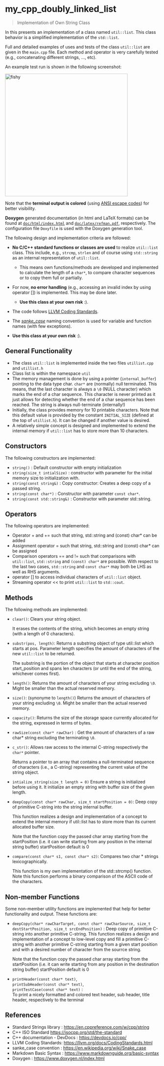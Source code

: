 # my_cpp_doubly_linked_list
> Implementation of Own String Class
 
 In this presents an implementation of a class named `util::list`. This class behavior is a simplified implementation of the `std::list`.

Full and detailed examples of uses and tests of the class `util::list` are given in the `main.cpp` file. Each method and operator is very carefully tested (e.g., concatenating different strings, ..., etc).

An example test run is shown in the following screenshot:

<img src="doc/figures/screenshot.png" alt="fishy" width="400px">

Note that the **terminal output is colored** (using [ANSI escape codes](https://en.wikipedia.org/wiki/ANSI_escape_code)) for better visibility.


**Doxygen** generated documentation (in html and LaTeX formats) can be found at [`doc/html/index.html`](doc/html/index.html) and [`doc/latex/refman.pdf`](doc/latex/refman.pdf), respectively. The configuration file `Doxyfile` is used with the Doxygen generation tool.


The following design and implementation criteria are followed:
* **No C/C++ standard functions or classes are used** to realize `util::list` class. This include, e.g., `strcmp`, `strlen` and of course using `std::string` as an internal representation of `util::list`.
  * This means own functions/methods are developed and implemented to calculate the length of a `char*`, to compare character sequences or to copy them full or partially.
* For now, **no error handling** (e.g., accessing an invalid index by using operator []) is implemented. This may be done later.
  * **Use this class at your own risk** :).
* The code follows [LLVM Coding Standards](https://llvm.org/docs/CodingStandards.html).
* The *[sanke_case](https://en.wikipedia.org/wiki/Snake_case)* naming convention is used for variable and function names (with few exceptions).

* **Use this class at your own risk** :).

 ## General Functionality
* The class `util::list` is implemented inside the two files `utillist.cpp` and `utillist.h`
* Class list is within the namespace `util`
* The memory management is done by using a pointer (`internal_buffer`) pointing to the data type char. `char*` are (normally) null terminated. This means, that the last character is always a `\0` (NULL character) which marks the end of a char sequence. This character is never printed as it just allows for detecting whether the end of a char sequence has been reached. The string is always null-terminate (internally!)
* Initially, the class provides memory for 10 printable characters. Note that this default value is provided by the constant `INITIAL_SIZE` (defined at the top of `utillist.h`). It can be changed if another value is desired. 
* A relatively simple concept is designed and implemented to extend the internal memory if `util::list` has to store more than 10 characters.


## Constructors
The following constructors are implemented:
* `string()` : Default constructor with empty initialization
* `string(size_t intialSize)` : constructor with parameter for the initial memory size to initialization with.
* `string(const string&)` : Copy constructor: Creates a deep copy of a passed string.
* `string(const char*)` : Constructor with parameter `const char*`.
* `string(const std::string&)` : Constructor with parameter std::string.

## Operators
The following operators are implemented:
* Operator + and += such that string, std::string and (const) char* can be added
* Assignment operator = such that string, std::string and (const) char* can be assigned
* Comparison operators == and != such that comparisons with `util::list`, `std::string` and `(const) char*` are possible. With respect to the last two cases, `std::string` and `const char*` may both be LHS as well as RHS arguments.
* operator [] to access individual characters of `util::list` object.
* Streaming operator << to print `util::list` to `std::cout`.

## Methods
The following methods are implemented:
* `clear()`: Clears your string object.

  It erases the contents of the string, which becomes an empty string (with a length of 0 characters).

* `substr(pos, length)`: Returns a substring object of type util::list which starts at pos. Parameter length specifies the amount of characters of the new `util::list` to be returned.

  The substring is the portion of the object that starts at character position start_position and spans len characters (or until the end of the string, whichever comes first).
  
* `length()`: Returns the amount of characters of your string excluding `\0`. Might be smaller than the actual reserved memory.

* `size()`: (synonyme to `length()`) Returns the amount of characters of your string excluding `\0`. Might be smaller than the actual reserved memory.

* `capacity()`: Returns the size of the storage space currently allocated for the string, expressed in terms of bytes.

* `rawSize(const char* rawChar)` : Get the amount of characters of a raw char* string excluding the terminating `\0`.

* `c_str()`: Allows raw access to the internal C-string respectively the `char*` pointer.

  Returns a pointer to an array that contains a null-terminated sequence of characters (i.e., a C-string) representing the current value of the string object.

* `intialize_string(size_t length = 0)` Ensure a string is initialized before using it. It initialize an empty string with buffer size of the given length.

* `deepCopy(const char* rawChar, size_t startPosition = 0)`: Deep copy of primitive C-string into the string internal buffer. 
  
  This function realizes a design and implementation of a concept to extend the internal memory if util::list has to store more than its current allocated buffer size. 

  Note that the function copy the passed char array starting from the startPosition (i.e. it can write starting from any position in the internal
string buffer) startPosition default is 0

* `compare(const char* s1, const char* s2)`: Compares two char * strings lexicographically.
  
  This function is my own implementation of the std::strcmp() function. Note this function performs a binary comparison of the ASCII code of the characters.

## Non-member Functions
Some non-member utility functions are implemented that help for better functionality and output. These functions are:
* `deepCopy(char* rawCharTarget, const char* rawCharSource, size_t destStartPosition, size_t srcEndPosition)` : Deep copy of primitive C-string into another primitive C-string.
  This function realizes a design and implementation of a concept to low-level copy and fill a primitive C-string with another primitive C-string starting from a given start position and with a desired number of character from the sourrce string.

  Note that the function copy the passed char array starting from the startPosition (i.e. it can write starting from any position in the destination string buffer) startPosition default is 0

* `printHeader(const char* text)`,\
  `printSubHeader(const char* text)`,\
  `printTestCase(const char* text)` : \
  To print a nicely formatted and colored text header, sub header, title header, respectively to the terminal


## References
* Standard Strings library : https://en.cppreference.com/w/cpp/string
* C++ ISO Standard https://isocpp.org/std/the-standard
* C++ documentation - DevDocs : https://devdocs.io/cpp/
* LLVM Coding Standards: https://llvm.org/docs/CodingStandards.html
* sanke_case convention : https://en.wikipedia.org/wiki/Snake_case
* Markdown Basic Syntax : https://www.markdownguide.org/basic-syntax
* Doxygen : https://www.doxygen.nl/index.html
